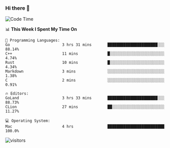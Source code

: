 ### Hi there 👋

<!--
**CrazyCollin/crazycollin** is a ✨ _special_ ✨ repository because its `README.md` (this file) appears on your GitHub profile.

Here are some ideas to get you started:

- 🔭 I’m currently working on ...
- 🌱 I’m currently learning ...
- 👯 I’m looking to collaborate on ...
- 🤔 I’m looking for help with ...
- 💬 Ask me about ...
- 📫 How to reach me: ...
- 😄 Pronouns: ...
- ⚡ Fun fact: ...
-->

<!--START_SECTION:waka-->
![Code Time](http://img.shields.io/badge/Code%20Time-196%20hrs%2012%20mins-blue)

📊 **This Week I Spent My Time On** 

```text
💬 Programming Languages: 
Go                       3 hrs 31 mins       ██████████████████████░░░   88.14% 
C++                      11 mins             █░░░░░░░░░░░░░░░░░░░░░░░░   4.74% 
Rust                     10 mins             █░░░░░░░░░░░░░░░░░░░░░░░░   4.34% 
Markdown                 3 mins              ░░░░░░░░░░░░░░░░░░░░░░░░░   1.38% 
C                        2 mins              ░░░░░░░░░░░░░░░░░░░░░░░░░   0.91%

🔥 Editors: 
GoLand                   3 hrs 33 mins       ██████████████████████░░░   88.73% 
CLion                    27 mins             ██░░░░░░░░░░░░░░░░░░░░░░░   11.27%

💻 Operating System: 
Mac                      4 hrs               █████████████████████████   100.0%

```


<!--END_SECTION:waka-->


![visitors](https://visitor-badge.glitch.me/badge?page_id=crazycollin.crazycollin&left_color=green&right_color=red)
